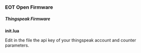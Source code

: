 ### EOT Open Firmware

##### Thingspeak Firmware

**init.lua**

Edit in the file the api key of your thingspeak account and counter parameters.